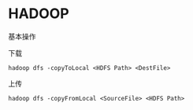 HADOOP
======

基本操作

下载
```
hadoop dfs -copyToLocal <HDFS Path> <DestFile>
```

上传
```
hadoop dfs -copyFromLocal <SourceFile> <HDFS Path>
```
